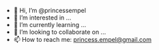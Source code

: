 - 👋 Hi, I’m @princessempel
- 👀 I’m interested in ...
- 🌱 I’m currently learning ...
- 💞️ I’m looking to collaborate on ...
- 📫 How to reach me: princess.empel@gmail.com

<!---
princessempel/princessempel is a ✨ special ✨ repository because its `README.md` (this file) appears on your GitHub profile.
You can click the Preview link to take a look at your changes.
--->
